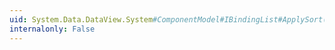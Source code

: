 ```yaml
---
uid: System.Data.DataView.System#ComponentModel#IBindingList#ApplySort(System.ComponentModel.PropertyDescriptor,System.ComponentModel.ListSortDirection)
internalonly: False
---
```

